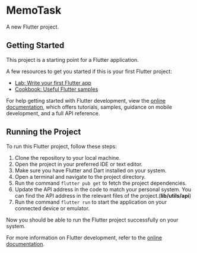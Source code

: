 # MemoTask

A new Flutter project.

## Getting Started

This project is a starting point for a Flutter application.

A few resources to get you started if this is your first Flutter project:

- [Lab: Write your first Flutter app](https://docs.flutter.dev/get-started/codelab)
- [Cookbook: Useful Flutter samples](https://docs.flutter.dev/cookbook)

For help getting started with Flutter development, view the
[online documentation](https://docs.flutter.dev/), which offers tutorials,
samples, guidance on mobile development, and a full API reference.

## Running the Project

To run this Flutter project, follow these steps:

1. Clone the repository to your local machine.
2. Open the project in your preferred IDE or text editor.
3. Make sure you have Flutter and Dart installed on your system.
4. Open a terminal and navigate to the project directory.
5. Run the command `flutter pub get` to fetch the project dependencies.
6. Update the API address in the code to match your personal system. You can find the API address in the relevant files of the project.(**lib/utils/api**)
7. Run the command `flutter run` to start the application on your connected device or emulator.

Now you should be able to run the Flutter project successfully on your system.

For more information on Flutter development, refer to the [online documentation](https://docs.flutter.dev/).
